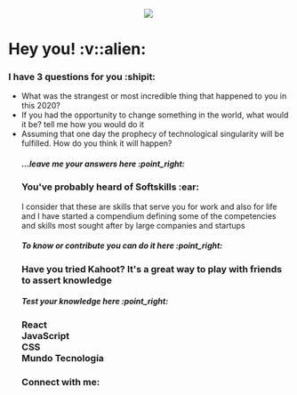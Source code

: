 <p align="center">
  <img src="https://github.com/dashdancing/dashdancing/blob/main/assets/monoplazaf1.png">
</p>
 <h1>Hey you! :v::alien:</h1>
 <h3>I have 3 questions for you :shipit:</h3>
   <ul list-style-type: decimal;>
   <li> What was the strangest or most incredible thing that happened to you in this 2020?</li>
   <li> If you had the opportunity to change something in the world, what would it be? tell me how you would do it</li>
   <li> Assuming that one day the prophecy of technological singularity will be fulfilled. How do you think it will happen?</li> 
 <h5>...leave me your answers here :point_right:</h5>
 <h3>You've probably heard of Softskills :ear:</h3>
 <p>I consider that these are skills that serve you for work and also for life and I have started a compendium defining some of the competencies and skills most sought after by large companies and startups</p>
 <h5>To know or contribute you can do it here :point_right:</h5>
 <h3>Have you tried Kahoot? It's a great way to play with friends to assert knowledge</h3>
 <h5>Test your knowledge here :point_right:</h5>
<h3 font-weight: bold> React <br> JavaScript <br> CSS <br> Mundo Tecnología</h3>
<h3>Connect with me:</h3>
